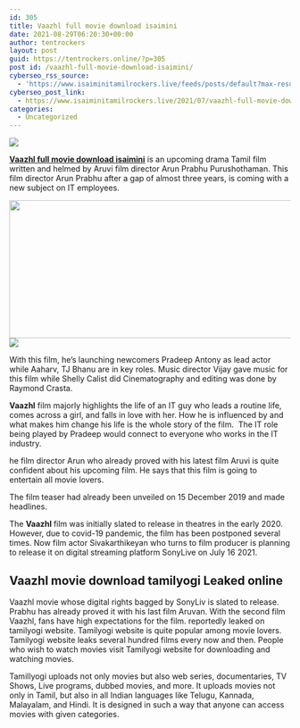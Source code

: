 ```yaml
---
id: 305
title: Vaazhl full movie download isaimini
date: 2021-08-29T06:20:30+00:00
author: tentrockers
layout: post
guid: https://tentrockers.online/?p=305
post id: /vaazhl-full-movie-download-isaimini/
cyberseo_rss_source:
  - 'https://www.isaiminitamilrockers.live/feeds/posts/default?max-results=150&start-index=1'
cyberseo_post_link:
  - https://www.isaiminitamilrockers.live/2021/07/vaazhl-full-movie-download-isaimini.html
categories:
  - Uncategorized
---
```

<div class="media_block">
  <img src="https://1.bp.blogspot.com/-ZZUNOYvc_PU/YPEmGdGs8yI/AAAAAAAABCQ/evctFF0FG0MGF1_gGYGFnopNwuTKT12lACLcBGAsYHQ/s72-w517-h247-c/PQOHXrX.jpg" class="media_thumbnail" />
</div>

<meta content="Vaazhl full movie download isaimini is an upcoming drama Tamil film written and helmed by Aruvi film director Arun Prabhu Purushothaman. Th..." name="twitter:description" />

  


<center>
</center>

**[Vaazhl full movie download isaimini](https://www.tamilrockers.co.nz/vaazhl-full-movie-download-tamilrockers/)** is an upcoming drama Tamil film written and helmed by Aruvi film director Arun Prabhu Purushothaman. This film director Arun Prabhu after a gap of almost three years, is coming with a new subject on IT employees.

<div class="separator">
  <a href="https://1.bp.blogspot.com/-ZZUNOYvc_PU/YPEmGdGs8yI/AAAAAAAABCQ/evctFF0FG0MGF1_gGYGFnopNwuTKT12lACLcBGAsYHQ/s1115/PQOHXrX.jpg" imageanchor="1"><img loading="lazy" border="0" data-original-height="650" data-original-width="1115" height="247" src="https://1.bp.blogspot.com/-ZZUNOYvc_PU/YPEmGdGs8yI/AAAAAAAABCQ/evctFF0FG0MGF1_gGYGFnopNwuTKT12lACLcBGAsYHQ/w517-h247/PQOHXrX.jpg" width="517" /></a>
</div>



<div class="separator">
  <a href="https://www.tamilrockers.co.nz/vaazhl-full-movie-download-tamilrockers/" imageanchor="1"><img border="0" data-original-height="250" data-original-width="300" src="https://1.bp.blogspot.com/-nfbzYVobUik/YMlpOerzdgI/AAAAAAAAA3Y/aAupsOUs_WMY6Lv7R1OtZhI6OqaRh-YAwCPcBGAYYCw/s0/e854879156f0849f3d27a89db88ed039.png" /></a>
</div>

With this film, he’s launching newcomers Pradeep Antony as lead actor while Aaharv, TJ Bhanu are in key roles. Music director Vijay gave music for this film while Shelly Calist did Cinematography and editing was done by Raymond Crasta.

**Vaazhl**&nbsp;film majorly highlights the life of an IT guy who leads a routine life, comes across a girl, and falls in love with her. How he is influenced by and what makes him change his life is the whole story of the film.&nbsp; The IT role being played by Pradeep would connect to everyone who works in the IT industry.&nbsp;&nbsp;

<div class="code-block code-block-2">
  <p>
    he film director Arun who already proved with his latest film Aruvi is quite confident about his upcoming film. He says that this film is going to entertain all movie lovers.
  </p>
  
  <p>
    The film teaser had already been unveiled on 15 December 2019 and made headlines.
  </p>
  
  <p>
    The&nbsp;<b>Vaazhl&nbsp;</b>film was initially slated to release in theatres in the early 2020. However, due to covid-19 pandemic, the film has been postponed several times. Now film actor Sivakarthikeyan who turns to film producer is planning to release it on digital streaming platform SonyLive on July 16 2021.
  </p>
  
  <h2>
    <b>Vaazhl movie download tamilyogi Leaked online</b>
  </h2>
  
  <p>
    Vaazhl movie whose digital rights bagged by SonyLiv is slated to release. Prabhu has already proved it with his last film Aruvan. With the second film Vaazhl, fans have high expectations for the film. reportedly leaked on tamilyogi website. Tamilyogi website is quite popular among movie lovers. Tamilyogi website leaks several hundred films every now and then. People who wish to watch movies visit Tamilyogi website for downloading and watching movies.
  </p>
  
  <p>
    Tamillyogi uploads not only movies but also web series, documentaries, TV Shows, Live programs, dubbed movies, and more. It uploads movies not only in Tamil, but also in all Indian languages like Telugu, Kannada, Malayalam, and Hindi. It is designed in such a way that anyone can access movies with given categories.
  </p>
</div>

<center>
</center>